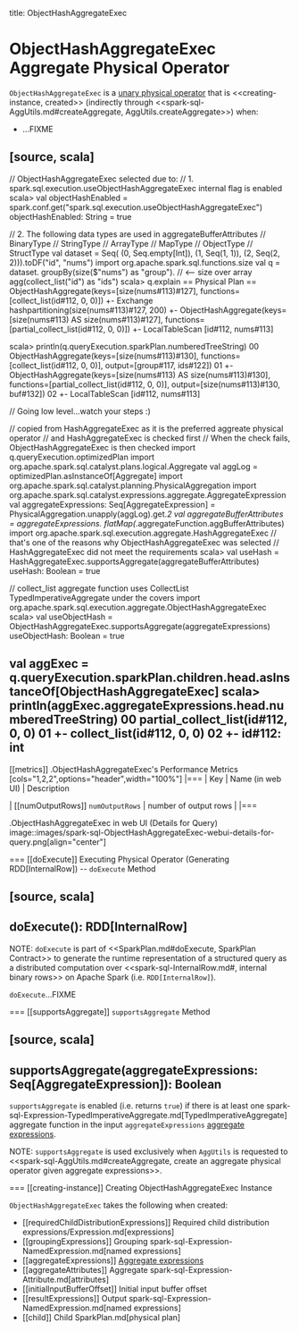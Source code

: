 title: ObjectHashAggregateExec

# ObjectHashAggregateExec Aggregate Physical Operator

`ObjectHashAggregateExec` is a [unary physical operator](UnaryExecNode.md) that is <<creating-instance, created>> (indirectly through <<spark-sql-AggUtils.md#createAggregate, AggUtils.createAggregate>>) when:

* ...FIXME

[source, scala]
----
// ObjectHashAggregateExec selected due to:
// 1. spark.sql.execution.useObjectHashAggregateExec internal flag is enabled
scala> val objectHashEnabled = spark.conf.get("spark.sql.execution.useObjectHashAggregateExec")
objectHashEnabled: String = true

// 2. The following data types are used in aggregateBufferAttributes
// BinaryType
// StringType
// ArrayType
// MapType
// ObjectType
// StructType
val dataset = Seq(
  (0, Seq.empty[Int]),
  (1, Seq(1, 1)),
  (2, Seq(2, 2))).toDF("id", "nums")
import org.apache.spark.sql.functions.size
val q = dataset.
  groupBy(size($"nums") as "group"). // <-- size over array
  agg(collect_list("id") as "ids")
scala> q.explain
== Physical Plan ==
ObjectHashAggregate(keys=[size(nums#113)#127], functions=[collect_list(id#112, 0, 0)])
+- Exchange hashpartitioning(size(nums#113)#127, 200)
   +- ObjectHashAggregate(keys=[size(nums#113) AS size(nums#113)#127], functions=[partial_collect_list(id#112, 0, 0)])
      +- LocalTableScan [id#112, nums#113]

scala> println(q.queryExecution.sparkPlan.numberedTreeString)
00 ObjectHashAggregate(keys=[size(nums#113)#130], functions=[collect_list(id#112, 0, 0)], output=[group#117, ids#122])
01 +- ObjectHashAggregate(keys=[size(nums#113) AS size(nums#113)#130], functions=[partial_collect_list(id#112, 0, 0)], output=[size(nums#113)#130, buf#132])
02    +- LocalTableScan [id#112, nums#113]

// Going low level...watch your steps :)

// copied from HashAggregateExec as it is the preferred aggreate physical operator
// and HashAggregateExec is checked first
// When the check fails, ObjectHashAggregateExec is then checked
import q.queryExecution.optimizedPlan
import org.apache.spark.sql.catalyst.plans.logical.Aggregate
val aggLog = optimizedPlan.asInstanceOf[Aggregate]
import org.apache.spark.sql.catalyst.planning.PhysicalAggregation
import org.apache.spark.sql.catalyst.expressions.aggregate.AggregateExpression
val aggregateExpressions: Seq[AggregateExpression] = PhysicalAggregation.unapply(aggLog).get._2
val aggregateBufferAttributes = aggregateExpressions.
 flatMap(_.aggregateFunction.aggBufferAttributes)
import org.apache.spark.sql.execution.aggregate.HashAggregateExec
// that's one of the reasons why ObjectHashAggregateExec was selected
// HashAggregateExec did not meet the requirements
scala> val useHash = HashAggregateExec.supportsAggregate(aggregateBufferAttributes)
useHash: Boolean = true

// collect_list aggregate function uses CollectList TypedImperativeAggregate under the covers
import org.apache.spark.sql.execution.aggregate.ObjectHashAggregateExec
scala> val useObjectHash = ObjectHashAggregateExec.supportsAggregate(aggregateExpressions)
useObjectHash: Boolean = true

val aggExec = q.queryExecution.sparkPlan.children.head.asInstanceOf[ObjectHashAggregateExec]
scala> println(aggExec.aggregateExpressions.head.numberedTreeString)
00 partial_collect_list(id#112, 0, 0)
01 +- collect_list(id#112, 0, 0)
02    +- id#112: int
----

[[metrics]]
.ObjectHashAggregateExec's Performance Metrics
[cols="1,2,2",options="header",width="100%"]
|===
| Key
| Name (in web UI)
| Description

| [[numOutputRows]] `numOutputRows`
| number of output rows
|
|===

.ObjectHashAggregateExec in web UI (Details for Query)
image::images/spark-sql-ObjectHashAggregateExec-webui-details-for-query.png[align="center"]

=== [[doExecute]] Executing Physical Operator (Generating RDD[InternalRow]) -- `doExecute` Method

[source, scala]
----
doExecute(): RDD[InternalRow]
----

NOTE: `doExecute` is part of <<SparkPlan.md#doExecute, SparkPlan Contract>> to generate the runtime representation of a structured query as a distributed computation over <<spark-sql-InternalRow.md#, internal binary rows>> on Apache Spark (i.e. `RDD[InternalRow]`).

`doExecute`...FIXME

=== [[supportsAggregate]] `supportsAggregate` Method

[source, scala]
----
supportsAggregate(aggregateExpressions: Seq[AggregateExpression]): Boolean
----

`supportsAggregate` is enabled (i.e. returns `true`) if there is at least one spark-sql-Expression-TypedImperativeAggregate.md[TypedImperativeAggregate] aggregate function in the input `aggregateExpressions` [aggregate expressions](../expressions/AggregateExpression.md).

NOTE: `supportsAggregate` is used exclusively when `AggUtils` is requested to <<spark-sql-AggUtils.md#createAggregate, create an aggregate physical operator given aggregate expressions>>.

=== [[creating-instance]] Creating ObjectHashAggregateExec Instance

`ObjectHashAggregateExec` takes the following when created:

* [[requiredChildDistributionExpressions]] Required child distribution expressions/Expression.md[expressions]
* [[groupingExpressions]] Grouping spark-sql-Expression-NamedExpression.md[named expressions]
* [[aggregateExpressions]] [Aggregate expressions](../expressions/AggregateExpression.md)
* [[aggregateAttributes]] Aggregate spark-sql-Expression-Attribute.md[attributes]
* [[initialInputBufferOffset]] Initial input buffer offset
* [[resultExpressions]] Output spark-sql-Expression-NamedExpression.md[named expressions]
* [[child]] Child SparkPlan.md[physical plan]
